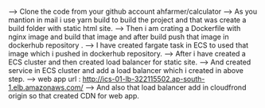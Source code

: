--> Clone the code from your github account ahfarmer/calculator
--> As you mantion in mail i use yarn build to build the project and that was  create a build folder with static html site.
--> Then i am crating a Dockerfile with nginx image and build that image and after build push that image in dockerhub repository .
--> I have created fargate task in ECS to used that image which i pushed in dockerhub repository.
--> After i have created a ECS cluster and then created load  balancer for static site.
--> And created service in ECS cluster and add a load balancer which i created in above step.
--> web app url : http://ics-01-lb-322115502.ap-south-1.elb.amazonaws.com/ 
--> And also that load balancer add in cloudfrond origin so that created CDN for web app.


